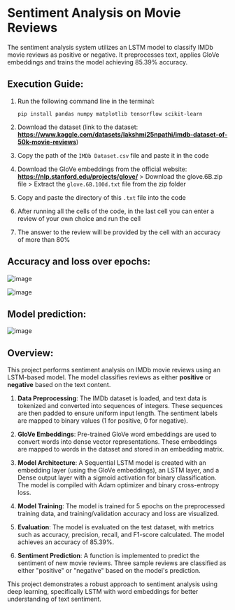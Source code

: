 # Sentiment Analysis on Movie Reviews
The sentiment analysis system utilizes an LSTM model to classify IMDb movie reviews as positive or negative. It preprocesses text, applies GloVe embeddings and trains the model achieving 85.39% accuracy.

## Execution Guide:

1. Run the following command line in the terminal:
     ```
     pip install pandas numpy matplotlib tensorflow scikit-learn
     ```

2. Download the dataset (link to the dataset: **https://www.kaggle.com/datasets/lakshmi25npathi/imdb-dataset-of-50k-movie-reviews**)

3. Copy the path of the `IMDb Dataset.csv` file and paste it in the code

4. Download the GloVe embeddings from the official website: **https://nlp.stanford.edu/projects/glove/** > Download the glove.6B.zip file > Extract the `glove.6B.100d.txt` file from the zip folder

5. Copy and paste the directory of this `.txt` file into the code

6. After running all the cells of the code, in the last cell you can enter a review of your own choice and run the cell

7. The answer to the review will be provided by the cell with an accuracy of more than 80%

## Accuracy and loss over epochs:

![image](https://github.com/user-attachments/assets/11e1f66d-990a-41a2-afb3-9baafef2a4c5)

![image](https://github.com/user-attachments/assets/a35085c2-8111-4423-be62-f7ce413bfd70)

## Model prediction:

   ![image](https://github.com/user-attachments/assets/bf57691c-c80c-4ba7-ba77-ba55f000715e)

## Overview:

This project performs sentiment analysis on IMDb movie reviews using an LSTM-based model. The model classifies reviews as either **positive** or **negative** based on the text content.

1. **Data Preprocessing**: The IMDb dataset is loaded, and text data is tokenized and converted into sequences of integers. These sequences are then padded to ensure uniform input length. The sentiment labels are mapped to binary values (1 for positive, 0 for negative).

2. **GloVe Embeddings**: Pre-trained GloVe word embeddings are used to convert words into dense vector representations. These embeddings are mapped to words in the dataset and stored in an embedding matrix.

3. **Model Architecture**: A Sequential LSTM model is created with an embedding layer (using the GloVe embeddings), an LSTM layer, and a Dense output layer with a sigmoid activation for binary classification. The model is compiled with Adam optimizer and binary cross-entropy loss.

4. **Model Training**: The model is trained for 5 epochs on the preprocessed training data, and training/validation accuracy and loss are visualized.

5. **Evaluation**: The model is evaluated on the test dataset, with metrics such as accuracy, precision, recall, and F1-score calculated. The model achieves an accuracy of 85.39%.

6. **Sentiment Prediction**: A function is implemented to predict the sentiment of new movie reviews. Three sample reviews are classified as either "positive" or "negative" based on the model's prediction.

This project demonstrates a robust approach to sentiment analysis using deep learning, specifically LSTM with word embeddings for better understanding of text sentiment.
